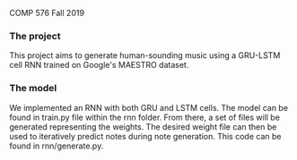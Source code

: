 COMP 576 Fall 2019

### The project

This project aims to generate human-sounding music using a GRU-LSTM cell RNN trained on Google's MAESTRO dataset.

### The model

We implemented an RNN with both GRU and LSTM cells. The model can be found in train.py file within the rnn folder. From there, a set 
of files will be generated representing the weights. The desired weight file can then be used to iteratively predict notes during note 
generation. This code can be found in rnn/generate.py.

